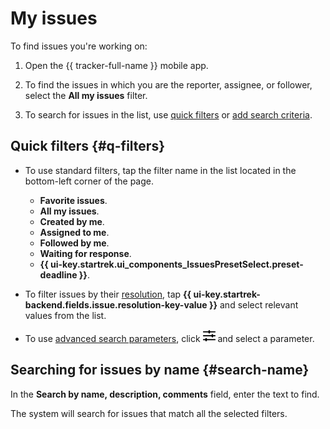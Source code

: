 # My issues

To find issues you're working on:

1. Open the {{ tracker-full-name }} mobile app.

1. To find the issues in which you are the reporter, assignee, or follower, select the **All my issues** filter.

1. To search for issues in the list, use [quick filters](#q-filters) or [add search criteria](default-filters.md#add-condition).

## Quick filters {#q-filters}

* To use standard filters, tap the filter name in the list located in the bottom-left corner of the page.
   * **Favorite issues**.
   * **All my issues**.
   * **Created by me**.
   * **Assigned to me**.
   * **Followed by me**.
   * **Waiting for response**.
   * **{{ ui-key.startrek.ui_components_IssuesPresetSelect.preset-deadline }}**.

* To filter issues by their [resolution](../manager/create-resolution.md), tap **{{ ui-key.startrek-backend.fields.issue.resolution-key-value }}** and select relevant values from the list.

* To use [advanced search parameters](./default-filters.md#add-condition), click ![](../../_assets/tracker/svg/gantt-settings-button.svg) and select a parameter.

## Searching for issues by name {#search-name}

In the **Search by name, description, comments** field, enter the text to find.

The system will search for issues that match all the selected filters.